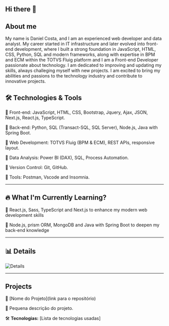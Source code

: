 ## Hi there 👋

## About me

My name is Daniel Costa, and I am an experienced web developer and data analyst. My career started in IT infrastructure and later evolved into front-end development, where I built a strong foundation in JavaScript, HTML, CSS, Python, SQL and modern frameworks, along with expertise in BPM and ECM within the TOTVS Fluig platform and I am a Front-end Developer passionate about technology. I am dedicated to improving and updating my skills, always challeging myself with new projects. I am excited to bring my abilities and passions to the technology industry and contribute to innovative projects.

## 🛠 Technologies & Tools

🔹 Front-end: JavaScript, HTML, CSS, Bootstrap, Jquery, Ajax, JSON, Next.js, React.js, TypeScript.

🔹 Back-end: Python, SQL (Transact-SQL, SQL Server), Node.js, Java with Spring Boot.

🔹 Web Development: TOTVS Fluig (BPM & ECM), REST APIs, responsive layout.

🔹 Data Analysis: Power BI (DAX), SQL, Process Automation.

🔹 Version Control: Git, GitHub.

🔹 Tools: Postman, Vscode and Insomnia.

---

## 🔥 What I'm Currently Learning?

📌 React.js, Sass, TypeScript and Next.js to enhance my modern web development skills

📌 Node.js, prism ORM, MongoDB and Java with Spring Boot to deepen my back-end knowledge

---

## 📊 Details

![Details](https://github-readme-stats.vercel.app/api?username=seuusuario&show_icons=true&theme=dark)

---

## Projects
🔹 [Nome do Projeto](link para o repositório)

📌 Pequena descrição do projeto.

🛠 **Tecnologias:** [Lista de tecnologias usadas]


<!--
**DevDan99/DevDan99** is a ✨ _special_ ✨ repository because its `README.md` (this file) appears on your GitHub profile.

Here are some ideas to get you started:

- 🔭 I’m currently working on ...
- 🌱 I’m currently learning ...
- 👯 I’m looking to collaborate on ...
- 🤔 I’m looking for help with ...
- 💬 Ask me about ...
- 📫 How to reach me: ...
- 😄 Pronouns: ...
- ⚡ Fun fact: ...
-->
